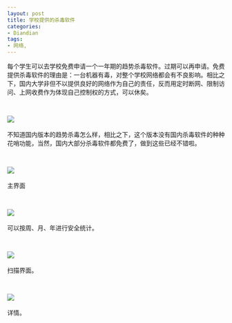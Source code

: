 ```yaml
---
layout: post
title: 学校提供的杀毒软件
categories:
- Diandian
tags:
- 网络, 
---
```

<p>每个学生可以去学校免费申请一个一年期的趋势杀毒软件。过期可以再申请。免费提供杀毒软件的理由是：一台机器有毒，对整个学校网络都会有不良影响。相比之下，国内大学非但不以提供良好的网络作为自己的责任，反而用定时断网、限制访问、上网收费作为体现自己控制权的方式，可以休矣。</p>
<p>&nbsp;</p>
<p><img src="http://m1.img.srcdd.com/farm5/d/2012/0627/10/BDE7597B1280FB49E48B4A164408C00C_B500_900_265_137.PNG" />‍</p>
<p>不知道国内版本的趋势杀毒怎么样，相比之下，这个版本没有国内杀毒软件的种种花哨功能，当然，国内大部分杀毒软件都免费了，做到这些已经不错啦。</p>
<p>&nbsp;</p>
<p><img src="http://m3.img.srcdd.com/farm5/d/2012/0627/10/4FB7BF31E79CAFFEC29BCB70C3F1B1BC_B500_900_500_384.PNG" />‍</p>
<p>主界面</p>
<p>&nbsp;</p>
<p><img src="http://m3.img.srcdd.com/farm4/d/2012/0627/10/BD2E390088DC4E08C5BD9D7149D08334_B500_900_500_314.PNG" />‍</p>
<p>可以按周、月、年进行安全统计。</p>
<p>&nbsp;</p>
<p><img src="http://m1.img.srcdd.com/farm4/d/2012/0627/10/3AA54F20C5E2C2D4EAF1487A693B2427_B500_900_500_290.PNG" />‍</p>
<p>扫描界面。</p>
<p>&nbsp;</p>
<p><img src="http://m1.img.srcdd.com/farm5/d/2012/0627/10/5637F3DB3D51E70D80F944F773159F42_B500_900_500_290.PNG" />‍</p>
<p>详情。<br /><br /><br /><br /></p>
<p></p>